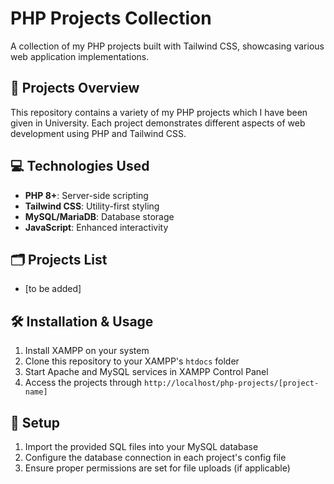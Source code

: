 # PHP Projects Collection

A collection of my PHP projects built with Tailwind CSS, showcasing various web application implementations.

## 🚀 Projects Overview

This repository contains a variety of  my PHP projects which I have been given in University. Each project demonstrates different aspects of web development using PHP and Tailwind CSS.

## 💻 Technologies Used

- **PHP 8+**: Server-side scripting
- **Tailwind CSS**: Utility-first styling
- **MySQL/MariaDB**: Database storage
- **JavaScript**: Enhanced interactivity

## 🗂️ Projects List

- [to be added]


## 🛠️ Installation & Usage

1. Install XAMPP on your system
2. Clone this repository to your XAMPP's `htdocs` folder
3. Start Apache and MySQL services in XAMPP Control Panel
4. Access the projects through `http://localhost/php-projects/[project-name]`

## 🔧 Setup

1. Import the provided SQL files into your MySQL database
2. Configure the database connection in each project's config file
3. Ensure proper permissions are set for file uploads (if applicable)


